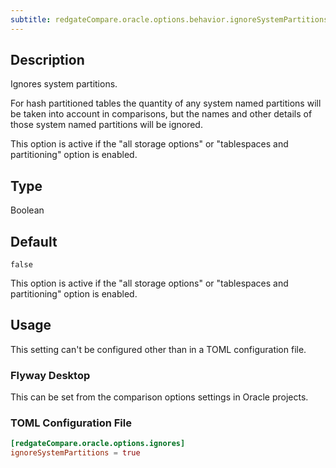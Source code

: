 ```yaml
---
subtitle: redgateCompare.oracle.options.behavior.ignoreSystemPartitions
---
```


## Description

Ignores system partitions.

For hash partitioned tables the quantity of any system named partitions will be taken into account in comparisons, but the names and other details of those system named partitions will be ignored.

This option is active if the "all storage options" or "tablespaces and partitioning" option is enabled.

## Type

Boolean

## Default

`false`

This option is active if the "all storage options" or "tablespaces and partitioning" option is enabled.

## Usage

This setting can't be configured other than in a TOML configuration file.

### Flyway Desktop

This can be set from the comparison options settings in Oracle projects.

### TOML Configuration File

```toml
[redgateCompare.oracle.options.ignores]
ignoreSystemPartitions = true
```

